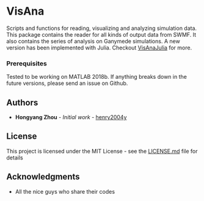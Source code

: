 # VisAna

Scripts and functions for reading, visualizing and analyzing simulation data.
This package contains the reader for all kinds of output data from SWMF.
It also contains the series of analysis on Ganymede simulations.
A new version has been implemented with Julia. Checkout [VisAnaJulia](https://github.com/henry2004y/VisAnaJulia) for more.

### Prerequisites

Tested to be working on MATLAB 2018b. If anything breaks down in the future versions, please send an issue on Github.

## Authors

* **Hongyang Zhou** - *Initial work* - [henry2004y](https://github.com/henry2004y)

## License

This project is licensed under the MIT License - see the [LICENSE.md](LICENSE.md) file for details

## Acknowledgments

* All the nice guys who share their codes